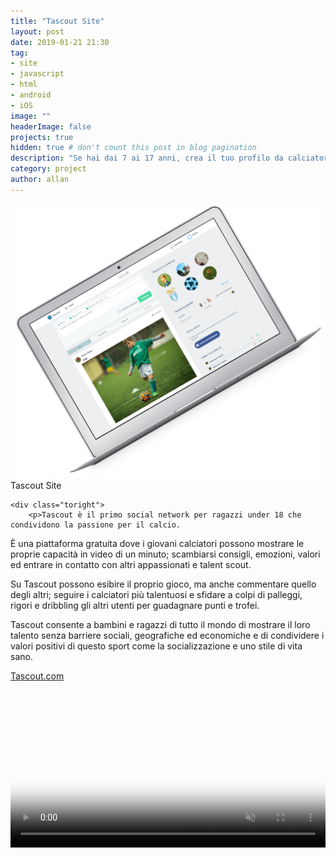 ```yaml
---
title: "Tascout Site"
layout: post
date: 2019-01-21 21:30
tag: 
- site
- javascript
- html
- android
- iOS
image: ""
headerImage: false
projects: true
hidden: true # don't count this post in blog pagination
description: "Se hai dai 7 ai 17 anni, crea il tuo profilo da calciatore e condividi la tua crescita con altri futuri campioni!"
category: project
author: allan
---
```

<div class="side-by-side">
    <div class="toleft">
        <img class="image" src="/assets/images/tascout_pc.png" alt="Tascout site">
        <figcaption class="caption">Tascout Site</figcaption>
    </div>

    <div class="toright">
        <p>Tascout è il primo social network per ragazzi under 18 che condividono la passione per il calcio.
È una piattaforma gratuita dove i giovani calciatori possono mostrare le proprie capacità in video di un minuto; scambiarsi consigli, emozioni, valori ed entrare in contatto con altri appassionati e talent scout.

Su Tascout possono esibire il proprio gioco, ma anche commentare quello degli altri; seguire i calciatori più talentuosi e sfidare a colpi di palleggi, rigori e dribbling gli altri utenti per guadagnare punti e trofei.

Tascout consente a bambini e ragazzi di tutto il mondo di mostrare il loro talento senza barriere sociali, geografiche ed economiche e di condividere i valori positivi di questo sport come la socializzazione e uno stile di vita sano.</p>
        <p><a href="https://www.tascout.com" target="_blank">Tascout.com</a></p>
    </div>
</div>
<div>
<video class="fullscreen fill" width="100%"  poster="public/assets/img/poster.jpg" autoplay="" loop="" muted="muted">
<source src="assets/video/tascout.mp4" type="video/mp4">
</video>
</div>